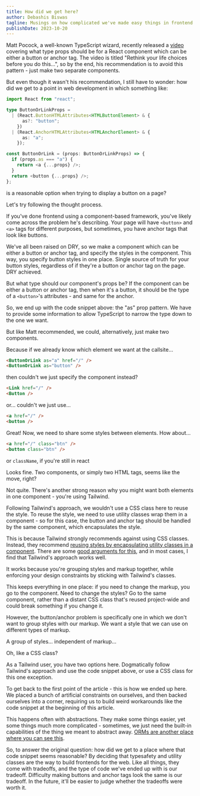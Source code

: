 ```yaml
---
title: How did we get here?
author: Debashis Biswas
tagline: Musings on how complicated we've made easy things in frontend
publishDate: 2023-10-20
---
```


Matt Pocock, a well-known TypeScript wizard, recently released a
[video](https://youtu.be/uiOJ5_7cB4I?si=pdh31CjquqUwUUIy) covering what type
props should be for a React component which can be either a button or anchor tag.
The video is titled "Rethink your life choices before you do this...", so by the
end, his recommendation is to avoid this pattern - just make two separate
components.

But even though it wasn't his recommendation, I still have to wonder: how did we get
to a point in web development in which something like:

```ts
import React from "react";

type ButtonOrLinkProps =
  | (React.ButtonHTMLAttributes<HTMLButtonElement> & {
      as?: "button";
    })
  | (React.AnchorHTMLAttributes<HTMLAnchorElement> & {
      as: "a";
    });

const ButtonOrLink = (props: ButtonOrLinkProps) => {
  if (props.as === "a") {
    return <a {...props} />;
  }
  return <button {...props} />;
};
```

is a reasonable option when trying to display a button on a page?

Let's try following the thought process.

If you've done frontend using a component-based framework, you've likely come
across the problem he's describing. Your page will have `<button>` and `<a>`
tags for different purposes, but sometimes, you have anchor tags that look like
buttons.

We've all been raised on DRY, so we make a component which can be either a
button or anchor tag, and specify the styles in the component. This way, you
specify button styles in one place. Single source of truth for your
button styles, regardless of if they're a button or anchor tag on the page. DRY
achieved.

But what type should our component's props be? If the component can be either a
button or anchor tag, then when it's a button, it should be the type of a
`<button>`'s attributes - and same for the anchor.

So, we end up with the code snippet above: the "as" prop pattern. We have to
provide some information to allow TypeScript to narrow the type down to the one
we want.

But like Matt recommended, we could, alternatively, just make two components.

Because if we already know which element we want at the callsite...

```html
<ButtonOrLink as="a" href="/" />
<ButtonOrLink as="button" />
```

then couldn't we just specify the component instead?

```html
<Link href="/" />
<Button />
```

or... couldn't we just use...

```html
<a href="/" />
<button />
```

Great! Now, we need to share some styles between elements. How about...

```html
<a href="/" class="btn" />
<button class="btn" />
```

<figcaption>

or `className`, if you're still in react

</figcaption>

Looks fine. Two components, or simply two HTML tags, seems like the move, right?

Not quite. There's another strong reason why you might want both elements in one
component - you're using Tailwind.

Following Tailwind's approach, we wouldn't use a CSS class here to reuse the
style. To reuse the style, we need to use utility classes wrap them in a
component - so for this case, the button and anchor tag should be handled by the
same component, which encapsulates the style.

This is because Tailwind strongly recommends against using CSS classes. Instead,
they recommend [reusing styles by encapsulating utility classes in a
component](https://tailwindcss.com/docs/reusing-styles#extracting-components-and-partials).
There are some [good arguments for
this](https://adamwathan.me/css-utility-classes-and-separation-of-concerns/),
and in most cases, I find that Tailwind's approach works well.

It works because you're grouping styles and markup together, while enforcing
your design constraints by sticking with Tailwind's classes.

This keeps everything in one place: if you need to change the markup,
you go to the component. Need to change the styles? Go to the same component,
rather than a distant CSS class that's reused project-wide and could break
something if you change it.

However, the button/anchor problem is specifically one in which we don't want to
group styles with our markup. We want a style that we can use on different types
of markup.

A group of styles... independent of markup...

Oh, like a CSS class?

As a Tailwind user, you have two options here. Dogmatically follow Tailwind's
approach and use the code snippet above, or use a CSS class for this one
exception.

To get back to the first point of the article - this is how we ended up here.
We placed a bunch of artificial constraints on ourselves, and then backed ourselves
into a corner, requiring us to build weird workarounds like the code snippet at
the beginning of this article.

This happens often with abstractions. They make some things easier, yet some
things much more complicated - sometimes, we just need the built-in capabilities
of the thing we meant to abstract away. [ORMs are another place where you can
see this](https://effectivetypescript.com/2023/08/29/sql/).

So, to answer the original question: how did we get to a place where that code
snippet seems reasonable? By deciding that typesafety and utility classes are
the way to build frontends for the web. Like all things, they come with
tradeoffs, and the type of code we've ended up with is our tradeoff.
Difficulty making buttons and anchor tags look the same is our tradeoff.
In the future, it'll be easier to judge whether the tradeoffs were worth it.
